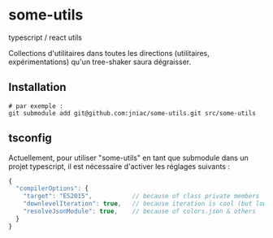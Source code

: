 # some-utils

typescript / react utils

Collections d'utilitaires dans toutes les directions (utilitaires, expérimentations) 
qu'un tree-shaker saura dégraisser.

## Installation
```
# par exemple :
git submodule add git@github.com:jniac/some-utils.git src/some-utils
```

## tsconfig

Actuellement, pour utiliser "some-utils" en tant que submodule dans un projet 
typescript, il est nécessaire d'activer les réglages suivants : 
```js
{
  "compilerOptions": {
    "target": "ES2015",           // because of class private members
    "downlevelIteration": true,   // because iteration is cool (but low perf?)
    "resolveJsonModule": true,    // because of colors.json & others
  }
}
```
